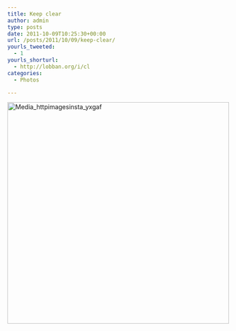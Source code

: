 ```yaml
---
title: Keep clear
author: admin
type: posts
date: 2011-10-09T10:25:30+00:00
url: /posts/2011/10/09/keep-clear/
yourls_tweeted:
  - 1
yourls_shorturl:
  - http://lobban.org/i/cl
categories:
  - Photos

---
```

<div class='posterous_autopost'>
  <a href="http://instagr.am/p/Plcpe/"></p> 
  
  <div class='p_embed p_image_embed'>
    <a href="http://posterous.com/getfile/files.posterous.com/nonimage/gvbfyIufHiujBguHopfwrqGtpJlneHtnnArIwnFityrCCCHaGGhlomJxfoag/media_httpimagesinsta_yxgaF.jpg.scaled1000.jpg"><img alt="Media_httpimagesinsta_yxgaf" height="500" src="https://posterous.com/getfile/files.posterous.com/nonimage/gvbfyIufHiujBguHopfwrqGtpJlneHtnnArIwnFityrCCCHaGGhlomJxfoag/media_httpimagesinsta_yxgaF.jpg.scaled500.jpg" width="500" /></a>
  </div>
  
  <p>
    </a></div>